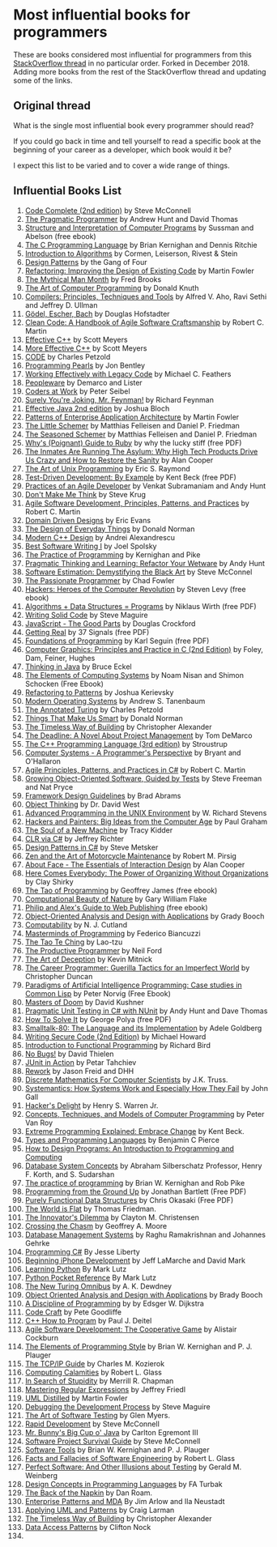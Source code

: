 # Most influential books for programmers

These are books considered most influential for programmers from this [StackOverflow thread](http://stackoverflow.com/questions/1711/what-is-the-single-most-influential-book-every-programmer-should-read) in no particular order. Forked in December 2018. Adding more books from the rest of the StackOverflow thread and updating some of the links. 

## Original thread

What is the single most influential book every programmer should read?

If you could go back in time and tell yourself to read a specific book at the beginning of your career as a developer, which book would it be?

I expect this list to be varied and to cover a wide range of things.

## Influential Books List

1. [Code Complete (2nd edition)](http://cc2e.com/) by Steve McConnell
2. [The Pragmatic Programmer](http://pragprog.com/the-pragmatic-programmer) by Andrew Hunt and David Thomas
3. [Structure and Interpretation of Computer Programs](http://mitpress.mit.edu/sicp/full-text/book/book.html) by Sussman and Abelson (free ebook)
4. [The C Programming Language](http://cm.bell-labs.com/cm/cs/cbook/) by Brian Kernighan and Dennis Ritchie
5. [Introduction to Algorithms](http://mitpress.mit.edu/books/introduction-algorithms) by Cormen, Leiserson, Rivest & Stein
6. [Design Patterns](http://c2.com/cgi/wiki?DesignPatternsBook) by the Gang of Four
7. [Refactoring: Improving the Design of Existing Code](http://martinfowler.com/books/refactoring.html) by Martin Fowler
8. [The Mythical Man Month](http://www.amazon.com/The-Mythical-Man-Month-Engineering-Anniversary/dp/0201835959) by Fred Brooks
9. [The Art of Computer Programming](http://www-cs-faculty.stanford.edu/~uno/taocp.html) by Donald Knuth
10. [Compilers: Principles, Techniques and Tools](http://www.amazon.com/Compilers-Principles-Techniques-Tools-Edition/dp/0321486811) by Alfred V. Aho, Ravi Sethi and Jeffrey D. Ullman
11. [Gödel, Escher, Bach](http://www.amazon.com/G%C3%B6del-Escher-Bach-Eternal-Golden/dp/0465026567) by Douglas Hofstadter
12. [Clean Code: A Handbook of Agile Software Craftsmanship](http://www.amazon.com/Clean-Code-Handbook-Software-Craftsmanship/dp/0132350882) by Robert C. Martin
13. [Effective C++](http://www.aristeia.com/books.html) by Scott Meyers
14. [More Effective C++](http://www.aristeia.com/books.html) by Scott Meyers
15. [CODE](http://www.charlespetzold.com/code/) by Charles Petzold
16. [Programming Pearls](http://www.cs.bell-labs.com/cm/cs/pearls/) by Jon Bentley
17. [Working Effectively with Legacy Code](http://www.informit.com/store/working-effectively-with-legacy-code-9780131177055?aid=15d186bd-1678-45e9-8ad3-fe53713e811b) by Michael C. Feathers
18. [Peopleware](http://www.amazon.com/Peopleware-Productive-Projects-Second-Edition/dp/0932633439) by Demarco and Lister
19. [Coders at Work](http://www.codersatwork.com/) by Peter Seibel
20. [Surely You're Joking, Mr. Feynman!](http://www.amazon.com/Surely-Feynman-Adventures-Curious-Character/dp/0393316041) by Richard Feynman
21. [Effective Java 2nd edition](http://www.amazon.com/Effective-Java-Edition-Joshua-Bloch/dp/0321356683) by Joshua Bloch
22. [Patterns of Enterprise Application Architecture](http://martinfowler.com/books/eaa.html) by Martin Fowler
23. [The Little Schemer](http://www.ccs.neu.edu/home/matthias/BTLS/) by Matthias Felleisen and Daniel P. Friedman
24. [The Seasoned Schemer](http://www.ccs.neu.edu/home/matthias/BTSS/) by Matthias Felleisen and Daniel P. Friedman
25. [Why's (Poignant) Guide to Ruby](http://www.rubyinside.com/media/poignant-guide.pdf) by why the lucky stiff (free PDF)
26. [The Inmates Are Running The Asylum: Why High Tech Products Drive Us Crazy and How to Restore the Sanity](http://www.amazon.com/The-Inmates-Are-Running-Asylum/dp/0672326140) by Alan Cooper
27. [The Art of Unix Programming](http://www.catb.org/~esr/writings/taoup/) by Eric S. Raymond
28. [Test-Driven Development: By Example](http://www.eecs.yorku.ca/course_archive/2003-04/W/3311/sectionM/case_studies/money/KentBeck_TDD_byexample.pdf) by Kent Beck (free PDF)
29. [Practices of an Agile Developer](http://pragprog.com/book/pad/practices-of-an-agile-developer) by Venkat Subramaniam and Andy Hunt
30. [Don't Make Me Think](http://www.sensible.com/dmmt.html) by Steve Krug
31. [Agile Software Development, Principles, Patterns, and Practices](http://www.amazon.com/Software-Development-Principles-Patterns-Practices/dp/0135974445) by Robert C. Martin
32. [Domain Driven Designs](http://www.amazon.com/Domain-Driven-Design-Tackling-Complexity-Software/dp/0321125215) by Eric Evans
33. [The Design of Everyday Things](http://www.jnd.org/books/the-design-of-everyday-things.html) by Donald Norman
34. [Modern C++ Design](http://erdani.com/index.php/books/modern-c-design/) by Andrei Alexandrescu
35. [Best Software Writing I](http://joelonsoftware.com/articles/BestSoftwareWriting.html) by Joel Spolsky
36. [The Practice of Programming](http://cm.bell-labs.com/cm/cs/tpop/) by Kernighan and Pike
37. [Pragmatic Thinking and Learning: Refactor Your Wetware](http://pragprog.com/press_releases/pragmatic-thinking-and-learning-refactor-your-wetware) by Andy Hunt
38. [Software Estimation: Demystifying the Black Art](http://www.stevemcconnell.com/est.htm) by Steve McConnel
39. [The Passionate Programmer](http://pragprog.com/book/cfcar2/the-passionate-programmer) by Chad Fowler
40. [Hackers: Heroes of the Computer Revolution](http://www.gutenberg.org/ebooks/729) by  Steven Levy (free ebook)
41. [Algorithms + Data Structures = Programs](http://www.ethoberon.ethz.ch/WirthPubl/AD.pdf) by Niklaus Wirth (free PDF)
42. [Writing Solid Code](http://c2.com/cgi/wiki?WritingSolidCode) by Steve Maguire
43. [JavaScript - The Good Parts](http://javascript.crockford.com/) by Douglas Crockford
44. [Getting Real](https://gettingreal.37signals.com/) by 37 Signals (free PDF)
45. [Foundations of Programming](http://openmymind.net/FoundationsOfProgramming.pdf) by Karl Seguin (free PDF)
46. [Computer Graphics: Principles and Practice in C (2nd Edition)](http://www.amazon.com/Computer-Graphics-Principles-Practice-Edition/dp/0201848406) by Foley, Dam, Feiner, Hughes
47. [Thinking in Java](http://www.mindviewinc.com/Books/TIJ4/) by Bruce Eckel
48. [The Elements of Computing Systems](http://www.nand2tetris.org/) by Noam Nisan and Shimon Schocken (Free Ebook)
49. [Refactoring to Patterns](http://industriallogic.com/xp/refactoring/) by Joshua Kerievsky
50. [Modern Operating Systems](http://www.cs.vu.nl/~ast/books/mos2/) by Andrew S. Tanenbaum
51. [The Annotated Turing](http://www.theannotatedturing.com/) by Charles Petzold
52. [Things That Make Us Smart](http://www.jnd.org/books/things-that-make-us-smart-defending-human-attributes-in-the-age-of-the-machine.html) by Donald Norman
53. [The Timeless Way of Building](http://www.amazon.com/The-Timeless-Building-Christopher-Alexander/dp/0195024028) by Christopher Alexander
54. [The Deadline: A Novel About Project Management](http://tomdemarco.com/Books/deadline.html) by Tom DeMarco
55. [The C++ Programming Language (3rd edition)](http://www.stroustrup.com/3rd.html) by Stroustrup
56. [Computer Systems - A Programmer's Perspective](http://csapp.cs.cmu.edu/) by Bryant and O'Hallaron
57. [Agile Principles, Patterns, and Practices in C#](http://www.amazon.com/Agile-Principles-Patterns-Practices-C/dp/0131857258) by Robert C. Martin
58. [Growing Object-Oriented Software, Guided by Tests](http://www.growing-object-oriented-software.com/) by Steve Freeman and Nat Pryce
59. [Framework Design Guidelines](http://www.amazon.com/Framework-Design-Guidelines-Conventions-Libraries/dp/0321545613) by Brad Abrams
60. [Object Thinking](http://www.microsoft.com/learning/en-us/book.aspx?ID=6820) by Dr. David West
61. [Advanced Programming in the UNIX Environment](http://www.cs.stevens.edu/~jschauma/810D/) by W. Richard Stevens
62. [Hackers and Painters: Big Ideas from the Computer Age](http://www.paulgraham.com/hackpaint.html) by Paul Graham
63. [The Soul of a New Machine](http://www.tracykidder.com/books/soul/) by Tracy Kidder
64. [CLR via C#](http://shop.oreilly.com/product/9780735627048.do) by Jeffrey Richter
65. [Design Patterns in C#](http://www.amazon.com/Design-Patterns-C-Software/dp/0321718933) by Steve Metsker
66. [Zen and the Art of Motorcycle Maintenance](http://www.amazon.com/Zen-Art-Motorcycle-Maintenance-Inquiry/dp/0060589469) by Robert M. Pirsig
67. [About Face - The Essentials of Interaction Design](http://www.amazon.com/About-Face-Essentials-Interaction-Design/dp/0470084111) by Alan Cooper
68. [Here Comes Everybody: The Power of Organizing Without Organizations](http://www.amazon.com/Here-Comes-Everybody-Organizing-Organizations/dp/0143114948) by Clay Shirky
69. [The Tao of Programming](http://www.canonical.org/~kragen/tao-of-programming.html) by Geoffrey James (free ebook)
70. [Computational Beauty of Nature](https://mitpress.mit.edu/books/computational-beauty-nature) by Gary William Flake
71. [Philip and Alex's Guide to Web Publishing](http://philip.greenspun.com/panda/) (free ebook)
72. [Object-Oriented Analysis and Design with Applications](http://www.amazon.com/Object-Oriented-Analysis-Design-Applications-Edition/dp/020189551X) by Grady Booch
73. [Computability](http://www.amazon.com/Computability-Introduction-Recursive-Function-Theory/dp/0521294657) by N. J. Cutland
74. [Masterminds of Programming](http://www.amazon.com/Masterminds-Programming-Conversations-Creators-Languages/dp/0596515170) by Federico Biancuzzi
75. [The Tao Te Ching](http://acc6.its.brooklyn.cuny.edu/~phalsall/texts/taote-v3.html) by Lao-tzu
76. [The Productive Programmer](http://nealford.com/books/productiveprogrammer) by Neil Ford
77. [The Art of Deception](http://www.amazon.com/exec/obidos/tg/detail/-/0764569597) by Kevin Mitnick
78. [The Career Programmer: Guerilla Tactics for an Imperfect World](http://www.christopherduncan.com/thecareerprogrammer.aspx) by Christopher Duncan
79. [Paradigms of Artificial Intelligence Programming: Case studies in Common Lisp](https://github.com/norvig/paip-lisp) by Peter Norvig (Free Ebook)
80. [Masters of Doom](http://www.amazon.com/Masters-Doom-Created-Transformed-Culture/dp/0812972155) by David Kushner
81. [Pragmatic Unit Testing in C# with NUnit](http://pragprog.com/book/utc2/pragmatic-unit-testing-in-c-with-nunit) by Andy Hunt and Dave Thomas
82. [How To Solve It](https://notendur.hi.is/hei2/teaching/Polya_HowToSolveIt.pdf) by George Polya (free PDF)
83. [Smalltalk-80: The Language and its Implementation](http://stephane.ducasse.free.fr/FreeBooks/BlueBook/Bluebook.pdf) by Adele Goldberg 
84. [Writing Secure Code (2nd Edition)](http://www.microsoft.com/learning/en-us/book.aspx?ID=5957) by Michael Howard
85. [Introduction to Functional Programming](http://www.cs.ox.ac.uk/publications/publication2613-abstract.html) by Richard Bird
86. [No Bugs!](http://www.amazon.com/No-Bugs-Delivering-Error-Free/dp/0201608901) by David Thielen
87. [JUnit in Action](http://www.manning.com/tahchiev/) by Petar Tahchiev
88. [Rework](https://www.amazon.com/Rework-Jason-Fried/dp/0307463745) by Jason Freid and DHH
89. [Discrete Mathematics For Computer Scientists](https://www.amazon.com/dp/0201360616) by J.K. Truss.
90. [Systemantics: How Systems Work and Especially How They Fail](https://www.amazon.com/dp/0812906748/) by John Gall 
91. [Hacker's Delight](https://www.amazon.com/dp/0201914654/) by Henry S. Warren Jr. 
92. [Concepts, Techniques, and Models of Computer Programming](https://www.amazon.com/dp/0262220695/) by Peter Van Roy
93. [Extreme Programming Explained: Embrace Change](https://www.amazon.com/dp/0201616416/) by Kent Beck. 
94. [Types and Programming Languages](http://www.cis.upenn.edu/~bcpierce/tapl/index.html) by Benjamin C Pierce
95. [How to Design Programs: An Introduction to Programming and Computing](https://www.amazon.com/dp/0262062186/)
96. [Database System Concepts](https://www.amazon.com/dp/0073523321) by Abraham Silberschatz Professor, Henry F. Korth, and S. Sudarshan
97. [The practice of programming]() by Brian W. Kernighan and Rob Pike
98. [Programming from the Ground Up](http://savannah.spinellicreations.com/pgubook/ProgrammingGroundUp-1-0-booksize.pdf) by Jonathan Bartlett (Free PDF)
99. [Purely Functional Data Structures](https://www.cs.cmu.edu/~rwh/theses/okasaki.pdf) by Chris Okasaki (Free PDF)
100. [The World is Flat](https://www.amazon.com/World-Flat-History-Twenty-first-Century/dp/0374292884) by Thomas Friedman.
101. [The Innovator's Dilemma](https://books.google.com/books?id=lqKho8KWXmAC&dq=the+innovator%27s+dilemma) by Clayton M. Christensen
102. [Crossing the Chasm](https://www.amazon.com/Crossing-Chasm-Marketing-High-Tech-Mainstream/dp/0060517123) by Geoffrey A. Moore
103. [Database Management Systems](http://pages.cs.wisc.edu/~dbbook/) by Raghu Ramakrishnan and Johannes Gehrke
104. [Programming C#](http://shop.oreilly.com/product/9780596003098.do) By Jesse Liberty
105. [Beginning iPhone Development](https://www.amazon.com/Beginning-iPhone-Development-Exploring-SDK/dp/1430216263) by Jeff LaMarche and David Mark
106. [Learning Python](http://shop.oreilly.com/product/0636920028154.do) By Mark Lutz
107. [Python Pocket Reference](http://shop.oreilly.com/product/0636920028338.do) By Mark Lutz
108. [The New Turing Omnibus](https://www.amazon.com/New-Turing-Omnibus-Sixty-Six-Excursions/dp/0805071660) by A. K. Dewdney 
109. [Object Oriented Analysis and Design with Applications](https://www.amazon.com/dp/020189551X/) by Brady Booch
110. [A Discipline of Programming](https://www.amazon.com/dp/013215871X/) by by Edsger W. Dijkstra
111. [Code Craft](https://www.amazon.com/dp/1593271190/) by Pete Goodliffe
112. [C++ How to Program](https://www.amazon.com/dp/0136152503) by Paul J. Deitel
113. [Agile Software Development: The Cooperative Game](https://www.amazon.com/dp/0321482751/) by Alistair Cockburn
114. [The Elements of Programming Style](https://www.amazon.com/dp/0070342075/) by Brian W. Kernighan and P. J. Plauger
115. [The TCP/IP Guide](https://nostarch.com/tcpip.htm) by Charles M. Kozierok
116. [Computing Calamities](https://www.amazon.com/dp/0130828629) by Robert L. Glass
117. [In Search of Stupidity](https://www.amazon.com/dp/1590597214/) by Merrill R. Chapman
118. [Mastering Regular Expressions](http://shop.oreilly.com/product/9780596528126.do) by Jeffrey Friedl
119. [UML Distilled](https://martinfowler.com/books/uml.html) by Martin Fowler
120. [Debugging the Development Process](https://www.amazon.com/Debugging-Development-Process-Practical-Strategies/dp/1556156502) by Steve Maguire
121. [The Art of Software Testing](https://www.amazon.com/dp/0471469122/) by Glen Myers.
122. [Rapid Development](https://www.amazon.com/dp/1556159005) by Steve McConnell
123. [Mr. Bunny's Big Cup o' Java](http://www.mrbunny.com/mbbcoj.html) by Carlton Egremont III
124. [Software Project Survival Guide](https://www.amazon.com/Software-Project-Survival-Developer-Practices/dp/1572316217) by Steve McConnell
125. [Software Tools](https://www.amazon.com/Software-Tools-Brian-W-Kernighan/dp/020103669X) by Brian W. Kernighan and P. J. Plauger
126. [Facts and Fallacies of Software Engineering](https://www.amazon.com/Facts-Fallacies-Software-Engineering-Robert/dp/0321117425) by Robert L. Glass
127. [Perfect Software: And Other Illusions about Testing](https://www.amazon.com/dp/0932633692) by Gerald M. Weinberg
128. [Design Concepts in Programming Languages](https://www.amazon.co.uk/Design-Concepts-Programming-Languages-Turbak/dp/0262201755) by FA Turbak 
129. [The Back of the Napkin](https://www.amazon.com/dp/1591843065) by Dan Roam.
130. [Enterprise Patterns and MDA](http://www.informit.com/store/enterprise-patterns-and-mda-building-better-software-9780321112309?aid=3B419801-6640-4A1F-A653-6CD00295FCDD) By Jim Arlow and Ila Neustadt
131. [Applying UML and Patterns](https://www.amazon.com/Applying-UML-Patterns-Introduction-Object-Oriented/dp/0131489062) by Craig Larman
132. [The Timeless Way of Building](https://www.amazon.com/Timeless-Way-Building-Christopher-Alexander/dp/0195024028) by Christopher Alexander
133. [Data Access Patterns](https://www.amazon.com/Data-Access-Patterns-Interactions-Object-Oriented/dp/0321555627) by Clifton Nock
134.


